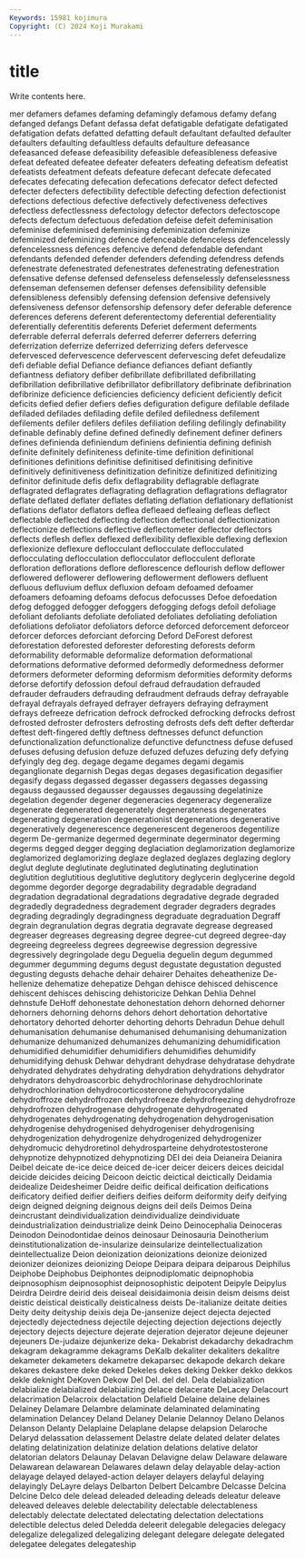 ```yaml
---
Keywords: 15981 kojimura
Copyright: (C) 2024 Koji Murakami
---
```


# title

Write contents here.



mer defamers defames
defaming defamingly defamous defamy defang defanged defangs Defant defassa defat
defatigable defatigate defatigated defatigation defats defatted defatting default defaultant defaulted
defaulter defaulters defaulting defaultless defaults defaulture defeasance defeasanced defease defeasibility
defeasible defeasibleness defeasive defeat defeated defeatee defeater defeaters defeating defeatism
defeatist defeatists defeatment defeats defeature defecant defecate defecated defecates defecating
defecation defecations defecator defect defected defecter defecters defectibility defectible defecting
defection defectionist defections defectious defective defectively defectiveness defectives defectless defectlessness
defectology defector defectors defectoscope defects defectum defectuous defedation defeise defeit
defeminisation defeminise defeminised defeminising defeminization defeminize defeminized defeminizing defence defenceable
defenceless defencelessly defencelessness defences defencive defend defendable defendant defendants defended
defender defenders defending defendress defends defenestrate defenestrated defenestrates defenestrating defenestration
defensative defense defensed defenseless defenselessly defenselessness defenseman defensemen defenser defenses
defensibility defensible defensibleness defensibly defensing defension defensive defensively defensiveness defensor
defensorship defensory defer deferable deference deferences deferens deferent deferentectomy deferential
deferentiality deferentially deferentitis deferents Deferiet deferment deferments deferrable deferral deferrals
deferred deferrer deferrers deferring deferrization deferrize deferrized deferrizing defers defervesce
defervesced defervescence defervescent defervescing defet defeudalize defi defiable defial Defiance
defiance defiances defiant defiantly defiantness defiatory defiber defibrillate defibrillated defibrillating
defibrillation defibrillative defibrillator defibrillatory defibrinate defibrination defibrinize deficience deficiencies deficiency
deficient deficiently deficit deficits defied defier defiers defies defiguration defigure
defilable defilade defiladed defilades defilading defile defiled defiledness defilement defilements
defiler defilers defiles defiliation defiling defilingly definability definable definably define
defined definedly definement definer definers defines definienda definiendum definiens definientia
defining definish definite definitely definiteness definite-time definition definitional definitiones definitions
definitise definitised definitising definitive definitively definitiveness definitization definitize definitized definitizing
definitor definitude defis defix deflagrability deflagrable deflagrate deflagrated deflagrates deflagrating
deflagration deflagrations deflagrator deflate deflated deflater deflates deflating deflation deflationary
deflationist deflations deflator deflators deflea defleaed defleaing defleas deflect deflectable
deflected deflecting deflection deflectional deflectionization deflectionize deflections deflective deflectometer deflector
deflectors deflects deflesh deflex deflexed deflexibility deflexible deflexing deflexion deflexionize
deflexure deflocculant deflocculate deflocculated deflocculating deflocculation deflocculator deflocculent deflorate defloration
deflorations deflore deflorescence deflourish deflow deflower deflowered deflowerer deflowering deflowerment
deflowers defluent defluous defluvium deflux defluxion defoam defoamed defoamer defoamers
defoaming defoams defocus defocusses Defoe defoedation defog defogged defogger defoggers
defogging defogs defoil defoliage defoliant defoliants defoliate defoliated defoliates defoliating
defoliation defoliations defoliator defoliators deforce deforced deforcement deforceor deforcer deforces
deforciant deforcing Deford DeForest deforest deforestation deforested deforester deforesting deforests
deform deformability deformable deformalize deformation deformational deformations deformative deformed deformedly
deformedness deformer deformers deformeter deforming deformism deformities deformity deforms deforse
defortify defossion defoul defraud defraudation defrauded defrauder defrauders defrauding defraudment
defrauds defray defrayable defrayal defrayals defrayed defrayer defrayers defraying defrayment
defrays defreeze defrication defrock defrocked defrocking defrocks defrost defrosted defroster
defrosters defrosting defrosts defs deft defter defterdar deftest deft-fingered deftly
deftness deftnesses defunct defunction defunctionalization defunctionalize defunctive defunctness defuse defused
defuses defusing defusion defuze defuzed defuzes defuzing defy defying defyingly
deg deg. degage degame degames degami degamis deganglionate degarnish Degas
degas degases degasification degasifier degasify degass degassed degasser degassers degasses
degassing degauss degaussed degausser degausses degaussing degelatinize degelation degender degener
degeneracies degeneracy degeneralize degenerate degenerated degenerately degenerateness degenerates degenerating degeneration
degenerationist degenerations degenerative degeneratively degenerescence degenerescent degeneroos degentilize degerm De-germanize
degermed degerminate degerminator degerming degerms degged degger degging deglaciation deglamorization
deglamorize deglamorized deglamorizing deglaze deglazed deglazes deglazing deglory deglut deglute
deglutinate deglutinated deglutinating deglutination deglutition deglutitious deglutitive deglutitory deglycerin deglycerine
degold degomme degorder degorge degradability degradable degradand degradation degradational degradations
degradative degrade degraded degradedly degradedness degradement degrader degraders degrades degrading
degradingly degradingness degraduate degraduation Degraff degrain degranulation degras degratia degravate
degrease degreased degreaser degreases degreasing degree degree-cut degreed degree-day degreeing
degreeless degrees degreewise degression degressive degressively degringolade degu Deguelia deguelin
degum degummed degummer degumming degums degust degustate degustation degusted degusting
degusts dehache dehair dehairer Dehaites deheathenize De-hellenize dehematize dehepatize Dehgan
dehisce dehisced dehiscence dehiscent dehisces dehiscing dehistoricize Dehkan Dehlia Dehnel
dehnstufe DeHoff dehonestate dehonestation dehorn dehorned dehorner dehorners dehorning dehorns
dehors dehort dehortation dehortative dehortatory dehorted dehorter dehorting dehorts Dehradun
Dehue dehull dehumanisation dehumanise dehumanised dehumanising dehumanization dehumanize dehumanized dehumanizes
dehumanizing dehumidification dehumidified dehumidifier dehumidifiers dehumidifies dehumidify dehumidifying dehusk Dehwar
dehydrant dehydrase dehydratase dehydrate dehydrated dehydrates dehydrating dehydration dehydrations dehydrator
dehydrators dehydroascorbic dehydrochlorinase dehydrochlorinate dehydrochlorination dehydrocorticosterone dehydrocorydaline dehydroffroze dehydroffrozen dehydrofreeze
dehydrofreezing dehydrofroze dehydrofrozen dehydrogenase dehydrogenate dehydrogenated dehydrogenates dehydrogenating dehydrogenation dehydrogenisation
dehydrogenise dehydrogenised dehydrogeniser dehydrogenising dehydrogenization dehydrogenize dehydrogenized dehydrogenizer dehydromucic dehydroretinol
dehydrosparteine dehydrotestosterone dehypnotize dehypnotized dehypnotizing DEI dei deia Deianeira Deianira
Deibel deicate de-ice deice deiced de-icer deicer deicers deices deicidal
deicide deicides deicing Deicoon deictic deictical deictically Deidamia deidealize Deidesheimer
Deidre deific deifical deification deifications deificatory deified deifier deifiers deifies
deiform deiformity deify deifying deign deigned deigning deignous deigns deil
deils Deimos Deina deincrustant deindividualization deindividualize deindividuate deindustrialization deindustrialize deink
Deino Deinocephalia Deinoceras Deinodon Deinodontidae deinos deinosaur Deinosauria Deinotherium deinstitutionalization
de-insularize deinsularize deintellectualization deintellectualize Deion deionization deionizations deionize deionized deionizer
deionizes deionizing Deiope Deipara deipara deiparous Deiphilus Deiphobe Deiphobus Deiphontes
deipnodiplomatic deipnophobia deipnosophism deipnosophist deipnosophistic deipotent Deipyle Deipylus Deirdra Deirdre
deirid deis deiseal deisidaimonia deisin deism deisms deist deistic deistical
deistically deisticalness deists De-italianize deitate deities Deity deity deityship deixis
deja De-jansenize deject dejecta dejected dejectedly dejectedness dejectile dejecting dejection
dejections dejectly dejectory dejects dejecture dejerate dejeration dejerator dejeune dejeuner
dejeuners De-judaize dejunkerize deka- Dekabrist dekadarchy dekadrachm dekagram dekagramme dekagrams
DeKalb dekaliter dekaliters dekalitre dekameter dekameters dekametre dekaparsec dekapode dekarch
dekare dekares dekastere deke deked Dekeles dekes deking Dekker dekko
dekkos dekle deknight DeKoven Dekow Del Del. del del. Dela
delabialization delabialize delabialized delabializing delace delacerate DeLacey Delacourt delacrimation Delacroix
delactation Delafield Delaine delaine delaines Delainey Delamare Delambre delaminate delaminated
delaminating delamination Delancey Deland Delaney Delanie Delannoy Delano Delanos Delanson
Delanty Delaplaine Delaplane delapse delapsion Delaroche Delaryd delassation delassement Delastre
delate delated delater delates delating delatinization delatinize delation delations delative
delator delatorian delators Delaunay Delavan Delavigne delaw Delaware delaware Delawarean
delawarean Delawares delawn delay delayable delay-action delayage delayed delayed-action delayer
delayers delayful delaying delayingly DeLayre delays Delbarton Delbert Delcambre Delcasse
Delcina Delcine Delco dele delead deleaded deleading deleads deleatur deleave
deleaved deleaves deleble delectability delectable delectableness delectably delectate delectated delectating
delectation delectations delectible delectus deled Deledda deleerit delegable delegacies delegacy
delegalize delegalized delegalizing delegant delegare delegate delegated delegatee delegates delegateship
